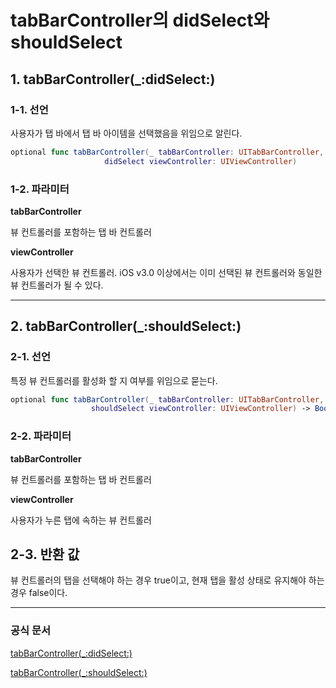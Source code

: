 # tabBarController의 didSelect와 shouldSelect

## 1. tabBarController(_:didSelect:)

### 1-1. 선언

사용자가 탭 바에서 탭 바 아이템을 선택했음을 위임으로 알린다.

```swift
optional func tabBarController(_ tabBarController: UITabBarController, 
                     didSelect viewController: UIViewController)
```

### 1-2. 파라미터

**tabBarController**

뷰 컨트롤러를 포함하는 탭 바 컨트롤러

**viewController**

사용자가 선택한 뷰 컨트롤러. iOS v3.0 이상에서는 이미 선택된 뷰 컨트롤러와 동일한 뷰 컨트롤러가 될 수 있다.

---

## 2. tabBarController(_:shouldSelect:)

### 2-1. 선언

특정 뷰 컨트롤러를 활성화 할 지 여부를 위임으로 묻는다.

```swift
optional func tabBarController(_ tabBarController: UITabBarController, 
                  shouldSelect viewController: UIViewController) -> Bool
```

### 2-2. 파라미터

**tabBarController**

뷰 컨트롤러를 포함하는 탭 바 컨트롤러

**viewController**

사용자가 누른 탭에 속하는 뷰 컨트롤러

## 2-3. 반환 값

뷰 컨트롤러의 탭을 선택해야 하는 경우 true이고, 현재 탭을 활성 상태로 유지해야 하는 경우 false이다.

---

### 공식 문서

[tabBarController(_:didSelect:)](https://developer.apple.com/documentation/uikit/uitabbarcontrollerdelegate/1621173-tabbarcontroller)


[tabBarController(_:shouldSelect:)](https://developer.apple.com/documentation/uikit/uitabbarcontrollerdelegate/1621166-tabbarcontroller)